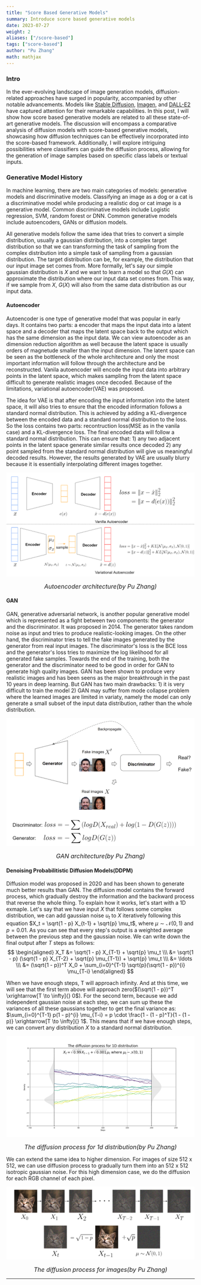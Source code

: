 ```yaml
---
title: "Score Based Generative Models"
summary: Introduce score based generative models
date: 2023-07-27
weight: 2
aliases: ["/score-based"]
tags: ["score-based"]
author: "Pu Zhang"
math: mathjax
---
```


### Intro

In the ever-evolving landscape of image generation models, diffusion-related approaches have surged in popularity, accompanied by other notable advancements. Models like [Stable Diffusion](https://stability.ai/blog/stable-diffusion-public-release), [Imagen](https://imagen.research.google/), and [DALL-E2](https://openai.com/dall-e-2) have captured attention for their remarkable capabilities. In this post, I will show how score based generative models are related to all these state-of-art generative models. The discussion will encompass a comparative analysis of diffusion models with score-based generative models, showcasing how diffusion techniques can be effectively incorporated into the score-based framework. Additionally, I will explore intriguing possibilities where classifiers can guide the diffusion process, allowing for the generation of image samples based on specific class labels or textual inputs. 

### Generative Model History

In machine learning, there are two main categories of models: generative models and discriminative models. Classifying an image as a dog or a cat is a discriminative model while producing a realistic dog or cat image is a generative model. Common discriminative models include Logistic regression, SVM, random forest or DNN. Common generative models include autoencoders, GANs or diffusion models. 

All generative models follow the same idea that tries to convert a simple distribution, usually a gaussian distribution, into a complex target distribution so that we can transforming the task of sampling from the complex distribution into a simple task of sampling from a gaussian distribution. The target distribution can be, for example, the distribution that our input image set comes from. More formally, let's say our simple gaussian distribution is $X$ and we want to learn a model so that $G(X)$ can approximate the distribution where our input data set comes from. This way, if we sample from $X$, $G(X)$ will also from the same data distribution as our input data.


#### Autoencoder
Autoencoder is one type of generative model that was popular in early days. It contains two parts: a encoder that maps the input data into a latent space and a decoder that maps the latent space back to the output which has the same dimension as the input data. We can view autoencoder as an dimension reduction algorithm as well because the latent space is usually orders of magnetude smaller than the input dimension. The latent space can be seen as the bottleneck of the whole architecture and only the most important information will follow through the architecture and be reconstructed. Vanila autoencoder will encode the input data into arbitrary points in the latent space, which makes sampling from the latent space difficult to generate realistic images once decoded. Because of the limitations, variational autoencoder(VAE) was proposed. 

The idea for VAE is that after encoding the input information into the latent space, it will also tries to ensure that the encoded information follows a standard normal distribution. This is achieved by adding a KL-divergence between the encoded data and a standard normal distribution to the loss. So the loss contains two parts: recontruction loss(MSE as in the vanila case) and a KL-divergence loss. The final encoded data will follow a standard normal distribution. This can ensure that: 1) any two adjacent points in the latent space generate similar results once decoded 2) any point sampled from the standard normal distribution will give us meaningful decoded results. However, the results generated by VAE are usually blurry because it is essentially interpolating different images together.


![autoencoder-arch](images/autoencoder-arch.png)
*<center><font size="3">Autoencoder architecture(by Pu Zhang)</font></center>*


#### GAN
GAN, generative adversarial network, is another popular generative model which is represented as a fight between two components: the generator and the discriminator. It was proposed in 2014. The generator takes random noise as input and tries to produce realistic-looking images. On the other hand, the discriminator tries to tell the fake images generated by the generator from real input images. The discriminator's loss is the BCE loss and the generator's loss tries to maximize the log likelihood for all generated fake samples. Towards the end of the training, both the generator and the discriminator need to be good in order for GAN to generate high quality images. GAN has been shown to produce very realistic images and has been seens as the major breakthrough in the past 10 years in deep learning. But GAN has two main drawbacks: 1) it is very difficult to train the model 2) GAN may suffer from mode collapse problem where the learned images are limited in variaty, namely the model can only generate a small subset of the input data distribution, rather than the whole distribution.

![gan-arch](images/gan-arch.png)
*<center><font size="3">GAN architecture(by Pu Zhang)</font></center>*


#### Denoising Probabilitistic Diffusion Models(DDPM)
Diffusion model was proposed in 2020 and has been shown to generate much better results than GAN. The diffusion model contains the forward process, which gradually destroy the information and the backward process that reverse the whole thing.  To explain how it works, let's start with a 1D exmaple. Let's say that we have input $X$ that follows some complex distribution, we can add gaussian noise $u_t$ to $X$ iteratively following this equation $X_t = \sqrt{1 - p} X_{t-1} + \sqrt{p} \mu_t$, where $\mu \sim \mathcal{N}(0, 1)$ and $p = 0.01$. As you can see that every step's output is a weighted average between the previous step and the gaussian noise. We can write down the final output after $T$ steps as follows:
$$
\begin{aligned}
X_T &= \sqrt{1 - p} X_{T-1} + \sqrt{p} \mu_t \\\
    &= \sqrt{1 - p} (\sqrt{1 - p} X_{T-2} + \sqrt{p} \mu_{T-1}) + \sqrt{p} \mu_t \\\
    &= \ldots \\\
    &= (\sqrt{1 - p})^T X_0 + \sum_{i=0}^{T-1} \sqrt{p}(\sqrt{1 - p})^{i} \mu_{T-i}
\end{aligned}
$$

When we have enough steps, T will approach infinity. And at this time, we will see that the first term above will approach zero($(\sqrt{1 - p})^T \xrightarrow[T \to \infty]{} 0$). For the second term, because we add independent gaussian noise at each step, we can sum up these the variances of all these gaussians together to get the final variance as:
$\sum_{i=0}^{T-1} p(1 - p)^{i} \mu_{T-i} = p \cdot \frac{1 - (1 - p)^T}{1 - (1 - p)} \xrightarrow[T \to \infty]{} 1$.
This means that if we have enough steps, we can convert any distribution $X$ to a standard normal distribution.

![diffusion_1d](images/diffusion-1d.png)
*<center><font size="3">The diffusion process for 1d distribution(by Pu Zhang)</font></center>*

We can extend the same idea to higher dimension. For images of size 512 x 512, we can use diffusion process to gradually turn them into an 512 x 512 isotropic gaussian noise. For this high dimension case, we do the diffusion for each RGB channel of each pixel.

![diffusion_images](images/diffusion-images.png)
*<center><font size="3">The diffusion process for images(by Pu Zhang)</font></center>*


---